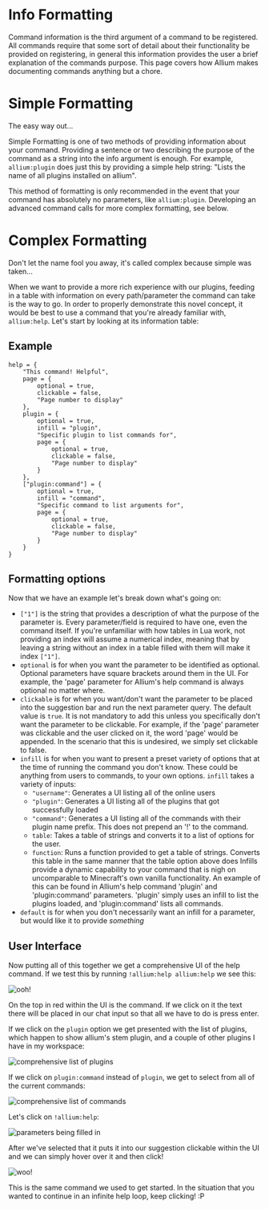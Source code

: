# Info Formatting

Command information is the third argument of a command to be registered. All commands require that some sort of detail about their functionality be provided on registering, in general this information provides the user a brief explanation of the commands purpose. This page covers how Allium makes documenting commands anything but a chore.

# Simple Formatting
The easy way out...

Simple Formatting is one of two methods of providing information about your command. Providing a sentence or two describing the purpose of the command as a string into the info argument is enough. For example, `allium:plugin` does just this by providing a simple help string: "Lists the name of all plugins installed on allium".

This method of formatting is only recommended in the event that your command has absolutely no parameters, like `allium:plugin`. Developing an advanced command calls for more complex formatting, see below.

# Complex Formatting
Don't let the name fool you away, it's called complex because simple was taken...

When we want to provide a more rich experience with our plugins, feeding in a table with information on every path/parameter the command can take is the way to go. In order to properly demonstrate this novel concept, it would be best to use a command that you're already familiar with, `allium:help`. Let's start by looking at its information table:

## Example
```
help = {
    "This command! Helpful",
    page = {
        optional = true,
        clickable = false,
        "Page number to display"
    },
    plugin = {
        optional = true,
        infill = "plugin",
        "Specific plugin to list commands for",
        page = {
            optional = true,
            clickable = false,
            "Page number to display"
        }
    },
    ["plugin:command"] = {
        optional = true,
        infill = "command",
        "Specific command to list arguments for",
        page = {
            optional = true,
            clickable = false,
            "Page number to display"
        }
    }
}
```

## Formatting options
Now that we have an example let's break down what's going on:

- `["1"]` is the string that provides a description of what the purpose of the parameter is. Every parameter/field is required to have one, even the command itself. If you're unfamiliar with how tables in Lua work, not providing an index will assume a numerical index, meaning that by leaving a string without an index in a table filled with them will make it index `["1"]`.
- `optional` is for when you want the parameter to be identified as optional. Optional parameters have square brackets around them in the UI. For example, the 'page' parameter for Allium's help command is always optional no matter where.
- `clickable` is for when you want/don't want the parameter to be placed into the suggestion bar and run the next parameter query. The default value is `true`. It is not mandatory to add this unless you specifically don't want the parameter to be clickable. For example, if the 'page' parameter was clickable and the user clicked on it, the word 'page' would be appended. In the scenario that this is undesired, we simply set clickable to false.
- `infill` is for when you want to present a preset variety of options that at the time of running the command you don't know. These could be anything from users to commands, to your own options. `infill` takes a variety of inputs:
    - `"username"`: Generates a UI listing all of the online users
    - `"plugin"`: Generates a UI listing all of the plugins that got successfully loaded
    - `"command"`: Generates a UI listing all of the commands with their plugin name prefix. This does not prepend an '!' to the command.
    - `table`: Takes a table of strings and converts it to a list of options for the user.
    - `function`: Runs a function provided to get a table of strings. Converts this table in the same manner that the table option above does
Infills provide a dynamic capability to your command that is nigh on uncomparable to Minecraft's own vanilla functionality. An example of this can be found in Allium's help command 'plugin' and 'plugin:command' parameters. 'plugin' simply uses an infill to list the plugins loaded, and 'plugin:command' lists all commands.
- `default` is for when you don't necessarily want an infill for a parameter, but would like it to provide _something_

## User Interface
Now putting all of this together we get a comprehensive UI of the help command. If we test this by running `!allium:help allium:help` we see this:

![ooh!](https://i.postimg.cc/NM72PfYr/help.png)

On the top in red within the UI is the command. If we click on it the text there will be placed in our chat input so that all we have to do is press enter.

If we click on the `plugin` option we get presented with the list of plugins, which happen to show allium's stem plugin, and a couple of other plugins I have in my workspace:

![comprehensive list of plugins](https://i.postimg.cc/fyzS4nTq/help-plugin.png)

If we click on `plugin:command` instead of `plugin`, we get to select from all of the current commands:

![comprehensive list of commands](https://i.postimg.cc/hPGQpBYf/help-command.png)

Let's click on `!allium:help`:

![parameters being filled in](https://i.postimg.cc/0jVMPWzk/help-select.png)

After we've selected that it puts it into our suggestion clickable within the UI and we can simply hover over it and then click!

![woo!](https://i.postimg.cc/HWz7wxBq/help-suggest.png)

This is the same command we used to get started. In the situation that you wanted to continue in an infinite help loop, keep clicking! :P